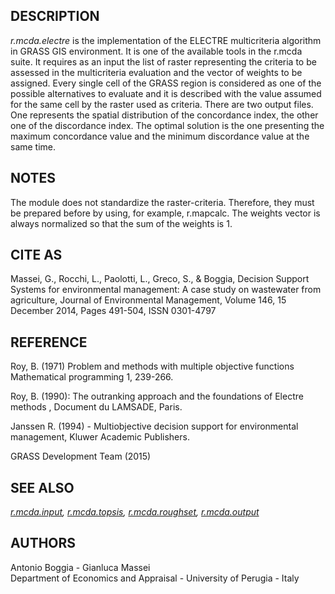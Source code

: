 ## DESCRIPTION

*r.mcda.electre* is the implementation of the ELECTRE multicriteria
algorithm in GRASS GIS environment. It is one of the available tools in
the r.mcda suite. It requires as an input the list of raster
representing the criteria to be assessed in the multicriteria evaluation
and the vector of weights to be assigned. Every single cell of the GRASS
region is considered as one of the possible alternatives to evaluate and
it is described with the value assumed for the same cell by the raster
used as criteria. There are two output files. One represents the spatial
distribution of the concordance index, the other one of the discordance
index. The optimal solution is the one presenting the maximum
concordance value and the minimum discordance value at the same time.

## NOTES

The module does not standardize the raster-criteria. Therefore, they
must be prepared before by using, for example, r.mapcalc. The weights
vector is always normalized so that the sum of the weights is 1.

## CITE AS

Massei, G., Rocchi, L., Paolotti, L., Greco, S., & Boggia, Decision
Support Systems for environmental management: A case study on wastewater
from agriculture, Journal of Environmental Management, Volume 146, 15
December 2014, Pages 491-504, ISSN 0301-4797

## REFERENCE

Roy, B. (1971) Problem and methods with multiple objective functions
Mathematical programming 1, 239-266.

Roy, B. (1990): The outranking approach and the foundations of Electre
methods , Document du LAMSADE, Paris.

Janssen R. (1994) - Multiobjective decision support for environmental
management, Kluwer Academic Publishers.

GRASS Development Team (2015)

## SEE ALSO

*[r.mcda.input](r.mcda.input.md), [r.mcda.topsis](r.mcda.topsis.md), [r.mcda.roughset](r.mcda.roughset.md), [r.mcda.output](r.mcda.output.md)*

## AUTHORS

Antonio Boggia - Gianluca Massei  
Department of Economics and Appraisal - University of Perugia - Italy
